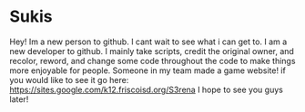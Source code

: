 # Sukis
Hey! Im a new person to github. I cant wait to see what i can get to.
I am a new developer to github. I mainly take scripts, credit the original owner, and recolor, reword, and change some code throughout the code to make things more enjoyable for people.
Someone in my team made a game website! if you would like to see it go here:
https://sites.google.com/k12.friscoisd.org/S3rena
I hope to see you guys later!
